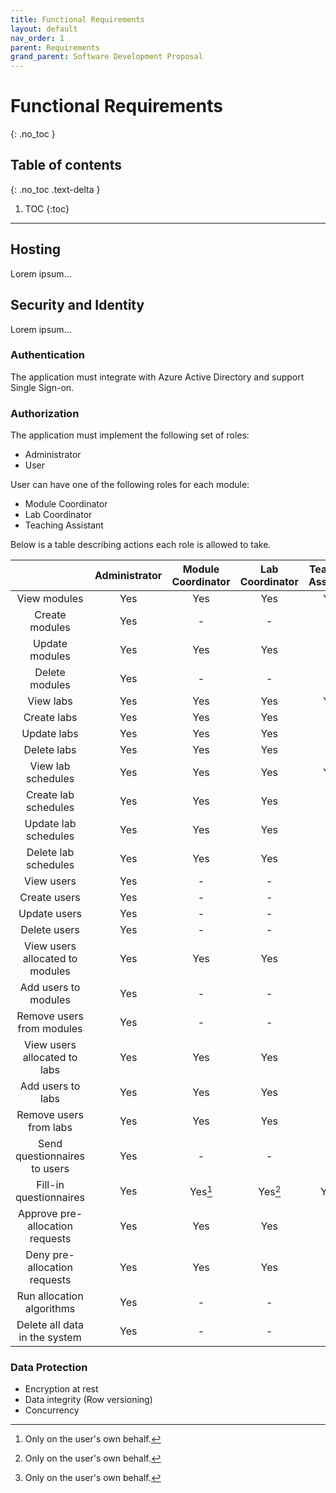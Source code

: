 ```yaml
---
title: Functional Requirements
layout: default
nav_order: 1
parent: Requirements
grand_parent: Software Development Proposal
---
```


[//]: <> (These requirements define the functions and functionality within and from the software system.)
[//]: <> (Examples of functional requirements include authentication, authorization levels, compliance to laws or regulations, and external interfaces.)

# Functional Requirements
{: .no_toc }

## Table of contents
{: .no_toc .text-delta }

1. TOC
{:toc}

---

## Hosting

Lorem ipsum...

## Security and Identity

Lorem ipsum...

### Authentication

The application must integrate with Azure Active Directory and support Single Sign-on.

### Authorization

The application must implement the following set of roles:

- Administrator
- User

User can have one of the following roles for each module:

- Module Coordinator
- Lab Coordinator
- Teaching Assistant

Below is a table describing actions each role is allowed to take.

|                                 | Administrator | Module Coordinator | Lab Coordinator | Teaching Assistant |
|:-------------------------------:|:-------------:|:------------------:|:---------------:|:------------------:|
| View modules                    | Yes           | Yes                | Yes             | Yes                |
| Create modules                  | Yes           | -                  | -               | -                  |
| Update modules                  | Yes           | Yes                | Yes             | -                  |
| Delete modules                  | Yes           | -                  | -               | -                  |
| View labs                       | Yes           | Yes                | Yes             | Yes                |
| Create labs                     | Yes           | Yes                | Yes             | -                  |
| Update labs                     | Yes           | Yes                | Yes             | -                  |
| Delete labs                     | Yes           | Yes                | Yes             | -                  |
| View lab schedules              | Yes           | Yes                | Yes             | Yes                |
| Create lab schedules            | Yes           | Yes                | Yes             | -                  |
| Update lab schedules            | Yes           | Yes                | Yes             | -                  |
| Delete lab schedules            | Yes           | Yes                | Yes             | -                  |
| View users                      | Yes           | -                  | -               | -                  |
| Create users                    | Yes           | -                  | -               | -                  |
| Update users                    | Yes           | -                  | -               | -                  |
| Delete users                    | Yes           | -                  | -               | -                  |
| View users allocated to modules | Yes           | Yes                | Yes             | -                  |
| Add users to modules            | Yes           | -                  | -               | -                  |
| Remove users from modules       | Yes           | -                  | -               | -                  |
| View users allocated to labs    | Yes           | Yes                | Yes             | -                  |
| Add users to labs               | Yes           | Yes                | Yes             | -                  |
| Remove users from labs          | Yes           | Yes                | Yes             | -                  |
| Send questionnaires to users    | Yes           | -                  | -               | -                  |
| Fill-in questionnaires          | Yes           | Yes[^1]            | Yes[^1]         | Yes[^1]            |
| Approve pre-allocation requests | Yes           | Yes                | Yes             | -                  |
| Deny pre-allocation requests    | Yes           | Yes                | Yes             | -                  |
| Run allocation algorithms       | Yes           | -                  | -               | -                  |
| Delete all data in the system   | Yes           | -                  | -               | -                  |

> [^1]: Only on the user's own behalf.

### Data Protection

- Encryption at rest
- Data integrity (Row versioning)
- Concurrency
